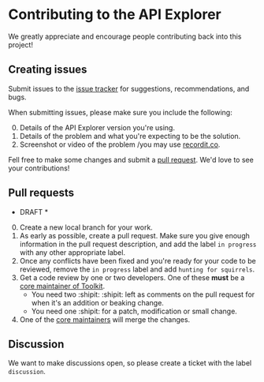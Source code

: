 # Contributing to the API Explorer

We greatly appreciate and encourage people contributing back into this project!

## Creating issues

Submit issues to the [issue tracker](https://github.com/sky-uk/api-explorer) for suggestions, recommendations, and bugs.

When submitting issues, please make sure you include the following:

0. Details of the API Explorer version you're using.
0. Details of the problem and what you're expecting to be the solution.
0. Screenshot or video of the problem /you may use [recordit.co](http://recordit.co/).

Fell free to make some changes and submit a [pull request](#pull-requests). We'd love to see your contributions!


## Pull requests

* DRAFT *

0. Create a new local branch for your work.
0. As early as possible, create a pull request. Make sure you give enough information in the pull request description, and add the label `in progress` with any other appropriate label.
0. Once any conflicts have been fixed and you're ready for your code to be reviewed, remove the `in progress` label and add `hunting for squirrels`. 
0. Get a code review by one or two developers. One of these **must** be a [core maintainer of Toolkit](https://github.com/sky-uk/toolkit#maintainers). 
	- You need two :shipit: :shipit: left as comments on the pull request for when it's an addition or beaking change.
	- You need one :shipit: for a patch, modification or small change.
0. One of the [core maintainers](https://github.com/sky-uk/api-explorer#maintainers) will merge the changes.


## Discussion

We want to make discussions open, so please create a ticket with the label `discussion`.

